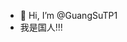 - 👋 Hi, I’m @GuangSuTP1
- 我是国人!!!

<!---
GuangSuTP1/GuangSuTP1 is a ✨ special ✨ repository because its `README.md` (this file) appears on your GitHub profile.
You can click the Preview link to take a look at your changes.
--->
